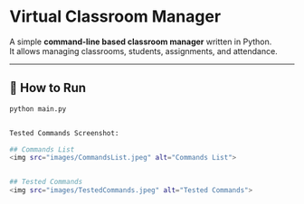 # Virtual Classroom Manager

A simple **command-line based classroom manager** written in Python.  
It allows managing classrooms, students, assignments, and attendance.

---

## 🚀 How to Run

```bash
python main.py


Tested Commands Screenshot:

## Commands List
<img src="images/CommandsList.jpeg" alt="Commands List">


## Tested Commands
<img src="images/TestedCommands.jpeg" alt="Tested Commands">
